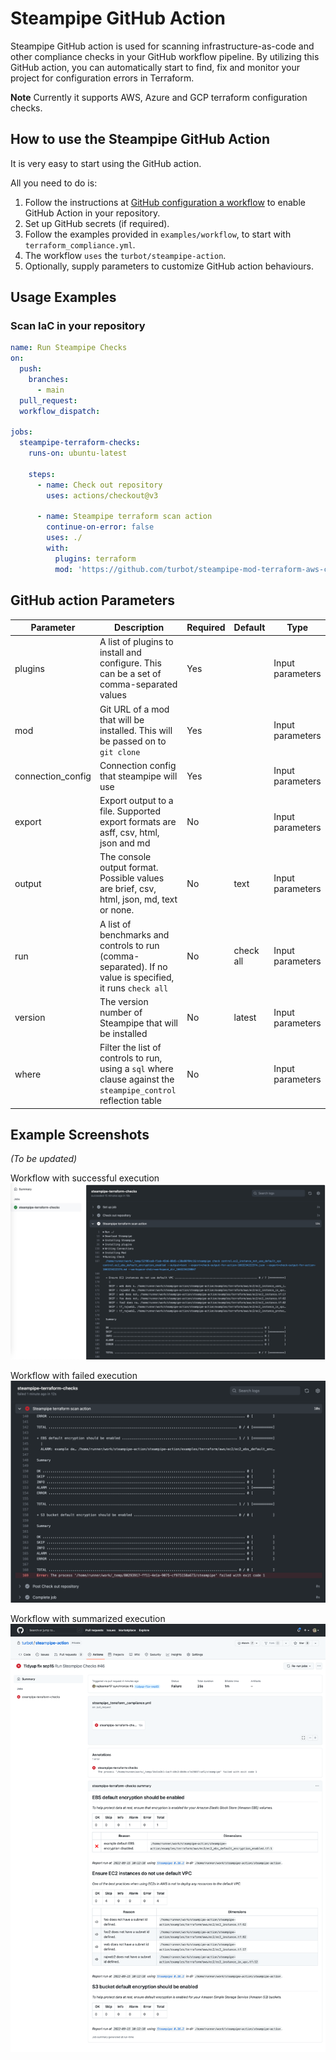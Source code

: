# Steampipe GitHub Action

Steampipe GitHub action is used for scanning infrastructure-as-code and other compliance checks in your GitHub workflow pipeline. By utilizing this GitHub action, you can automatically start to find, fix and monitor your project for configuration errors in Terraform.

**Note** Currently it supports AWS, Azure and GCP terraform configuration checks.

## How to use the Steampipe GitHub Action

It is very easy to start using the GitHub action.

All you need to do is:

1. Follow the instructions at [GitHub configuration a workflow](https://help.github.com/en/actions/configuring-and-managing-workflows/configuring-a-workflow) to enable GitHub Action in your repository.
2. Set up GitHub secrets (if required).
3. Follow the examples provided in `examples/workflow`, to start with `terraform_compliance.yml`.
4. The workflow `uses` the `turbot/steampipe-action`.
5. Optionally, supply parameters to customize GitHub action behaviours.

## Usage Examples

### Scan IaC in your repository

```yaml
name: Run Steampipe Checks
on:
  push:
    branches:
      - main
  pull_request:
  workflow_dispatch:

jobs:
  steampipe-terraform-checks:
    runs-on: ubuntu-latest

    steps:
      - name: Check out repository
        uses: actions/checkout@v3

      - name: Steampipe terraform scan action
        continue-on-error: false
        uses: ./
        with:
          plugins: terraform
          mod: 'https://github.com/turbot/steampipe-mod-terraform-aws-compliance.git'
```

## GitHub action Parameters

| Parameter  | Description | Required | Default | Type |
| -----------| -------------------------------------------------------------------------------------------------------- | ------------- | ------------- | ------------- |
| plugins | A list of plugins to install and configure. This can be a set of comma-separated values | Yes |  | Input parameters |
| mod | Git URL of a mod that will be installed. This will be passed on to `git clone` | Yes | | Input parameters |
| connection_config | Connection config that steampipe will use | Yes |  | Input parameters |
| export | Export output to a file. Supported export formats are asff, csv, html, json and md | No | | Input parameters |
| output | The console output format. Possible values are brief, csv, html, json, md, text or none. | No | text | Input parameters |
| run | A list of benchmarks and controls to run (comma-separated). If no value is specified, it runs `check all` | No | check all | Input parameters |
| version | The version number of Steampipe that will be installed | No | latest | Input parameters |
| where | Filter the list of controls to run, using a `sql` where clause against the `steampipe_control` reflection table | No | | Input parameters |

## Example Screenshots

*(To be updated)*

Workflow with successful execution
![](images/successful_action.png)

Workflow with failed execution
![](images/failed_execution.png)

Workflow with summarized execution
![](images/workflow_summarized.png)
